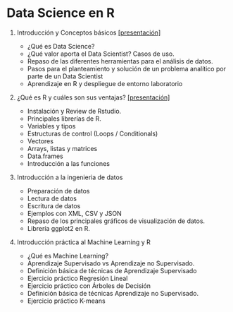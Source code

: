 # Data Science en R

1. Introducción y Conceptos básicos [[presentación]]("./pdf/intro_ds.pdf")
   
   * ¿Qué es Data Science?
   * ¿Qué valor aporta el Data Scientist? Casos de uso.
   * Repaso de las diferentes herramientas para el análisis de datos.
   * Pasos para el planteamiento y solución de un problema analítico por parte de un Data Scientist
   * Aprendizaje en R y despliegue de entorno laboratorio

2. ¿Qué es R y cuáles son sus ventajas? [[presentación]]("./pdf/intro_R.pdf")

   * Instalación y Review de Rstudio.
   * Principales librerías de R.
   * Variables y tipos
   * Estructuras de control (Loops / Conditionals)
   * Vectores
   * Arrays, listas y matrices
   * Data.frames
   * Introducción a las funciones

3. Introducción a la ingenieria de datos

   * Preparación de datos
   * Lectura de datos
   * Escritura de datos
   * Ejemplos con XML, CSV y JSON
   * Repaso de los principales gráficos de visualización de datos.
   * Librería ggplot2 en R.

4. Introducción práctica al Machine Learning y R

   * ¿Qué es Machine Learning?
   * Aprendizaje Supervisado vs Aprendizaje no Supervisado.
   * Definición básica de técnicas de Aprendizaje Supervisado
   * Ejercicio práctico Regresión Lineal
   * Ejercicio práctico con Árboles de Decisión
   * Definición básica de técnicas Aprendizaje no Supervisado.
   * Ejercicio práctico K-means
